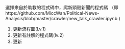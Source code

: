 選擇來自於助教的程式碼中，爬新頭殼新聞的程式碼
（即https://github.com/MiccWan/Political-News-Analysis/blob/master/crawler/new_talk_crawler.ipynb )

1. 更新流程圖(Lv.1)
2. 更新有註解的程式碼(lv.2)
3. 更新